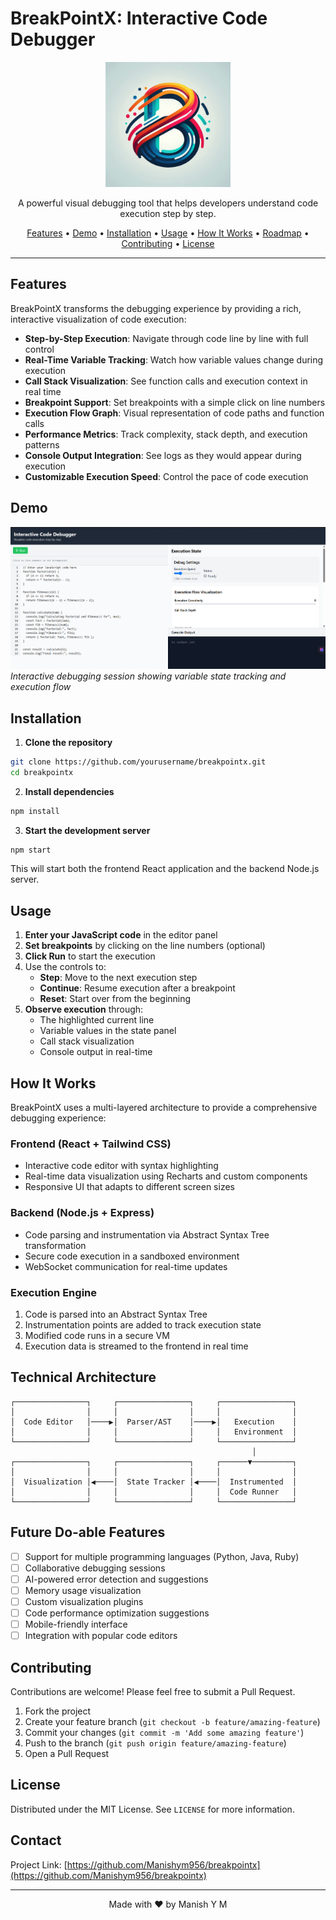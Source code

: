 # BreakPointX: Interactive Code Debugger

<p align="center">
  <img src="./images/breakpointx-logo.png" alt="BreakPointX Logo" width="200" height="200">
</p>

<p align="center">
  A powerful visual debugging tool that helps developers understand code execution step by step.
</p>

<p align="center">
  <a href="#features">Features</a> •
  <a href="#demo">Demo</a> •
  <a href="#installation">Installation</a> •
  <a href="#usage">Usage</a> •
  <a href="#how-it-works">How It Works</a> •
  <a href="#roadmap">Roadmap</a> •
  <a href="#contributing">Contributing</a> •
  <a href="#license">License</a>
</p>

---

## Features

BreakPointX transforms the debugging experience by providing a rich, interactive visualization of code execution:

- **Step-by-Step Execution**: Navigate through code line by line with full control
- **Real-Time Variable Tracking**: Watch how variable values change during execution
- **Call Stack Visualization**: See function calls and execution context in real time
- **Breakpoint Support**: Set breakpoints with a simple click on line numbers
- **Execution Flow Graph**: Visual representation of code paths and function calls
- **Performance Metrics**: Track complexity, stack depth, and execution patterns
- **Console Output Integration**: See logs as they would appear during execution
- **Customizable Execution Speed**: Control the pace of code execution

## Demo

![BreakPointX Demo - Interactive Code Debugging Interface](./images/Demo.png)
*Interactive debugging session showing variable state tracking and execution flow*

## Installation

1. **Clone the repository**
```bash
git clone https://github.com/yourusername/breakpointx.git
cd breakpointx
```

2. **Install dependencies**
```bash
npm install
```

3. **Start the development server**
```bash
npm start
```

This will start both the frontend React application and the backend Node.js server.

## Usage

1. **Enter your JavaScript code** in the editor panel
2. **Set breakpoints** by clicking on the line numbers (optional)
3. **Click Run** to start the execution
4. Use the controls to:
   - **Step**: Move to the next execution step
   - **Continue**: Resume execution after a breakpoint
   - **Reset**: Start over from the beginning
5. **Observe execution** through:
   - The highlighted current line
   - Variable values in the state panel
   - Call stack visualization
   - Console output in real-time

## How It Works

BreakPointX uses a multi-layered architecture to provide a comprehensive debugging experience:

### Frontend (React + Tailwind CSS)
- Interactive code editor with syntax highlighting
- Real-time data visualization using Recharts and custom components
- Responsive UI that adapts to different screen sizes

### Backend (Node.js + Express)
- Code parsing and instrumentation via Abstract Syntax Tree transformation
- Secure code execution in a sandboxed environment
- WebSocket communication for real-time updates

### Execution Engine
1. Code is parsed into an Abstract Syntax Tree
2. Instrumentation points are added to track execution state
3. Modified code runs in a secure VM
4. Execution data is streamed to the frontend in real time

## Technical Architecture

```
┌────────────────┐     ┌────────────────┐     ┌────────────────┐
│                │     │                │     │                │
│  Code Editor   │────▶│  Parser/AST    │────▶│   Execution    │
│                │     │                │     │   Environment  │
└────────────────┘     └────────────────┘     └────────────────┘
                                                      │
┌────────────────┐     ┌────────────────┐     ┌──────▼─────────┐
│                │     │                │     │                │
│  Visualization │◀────│  State Tracker │◀────│  Instrumented  │
│                │     │                │     │  Code Runner   │
└────────────────┘     └────────────────┘     └────────────────┘
```

## Future Do-able Features

- [ ] Support for multiple programming languages (Python, Java, Ruby)
- [ ] Collaborative debugging sessions
- [ ] AI-powered error detection and suggestions
- [ ] Memory usage visualization
- [ ] Custom visualization plugins
- [ ] Code performance optimization suggestions
- [ ] Mobile-friendly interface
- [ ] Integration with popular code editors

## Contributing

Contributions are welcome! Please feel free to submit a Pull Request.

1. Fork the project
2. Create your feature branch (`git checkout -b feature/amazing-feature`)
3. Commit your changes (`git commit -m 'Add some amazing feature'`)
4. Push to the branch (`git push origin feature/amazing-feature`)
5. Open a Pull Request

## License

Distributed under the MIT License. See `LICENSE` for more information.

## Contact

Project Link: [https://github.com/Manishym956/breakpointx](https://github.com/Manishym956/breakpointx)

---

<p align="center">
  Made with ❤️ by Manish Y M
</p>
